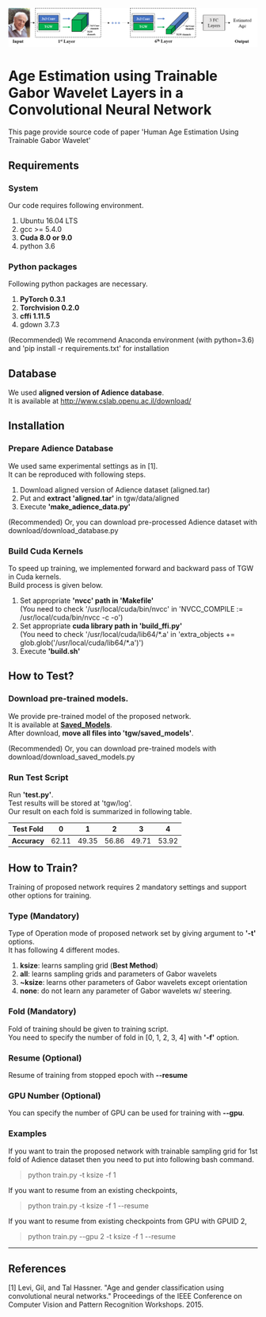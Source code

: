 ![Proposed Age Estimation Network](./images/proposed_network.png)

Age Estimation using Trainable Gabor Wavelet Layers in a Convolutional Neural Network
======================
This page provide source code of paper 
'Human Age Estimation Using Trainable Gabor Wavelet'  

## Requirements

### System
Our code requires following environment.
  1. Ubuntu 16.04 LTS
  2. gcc >= 5.4.0  
  3. **Cuda 8.0 or 9.0**
  4. python 3.6

### Python packages
Following python packages are necessary. 
  1. **PyTorch 0.3.1**
  2. **Torchvision 0.2.0**
  3. **cffi 1.11.5**
  3. gdown 3.7.3
  
(Recommended) We recommend Anaconda environment (with python=3.6) and 'pip install -r requirements.txt' for installation

## Database
We used **aligned version of Adience database**.  
It is available at http://www.cslab.openu.ac.il/download/ 

## Installation

### Prepare Adience Database
We used same experimental settings as in [1].  
It can be reproduced with following steps.
  1. Download aligned version of Adience dataset (aligned.tar)
  2. Put and **extract 'aligned.tar'** in tgw/data/aligned
  3. Execute **'make_adience_data.py'**

(Recommended) Or, you can download pre-processed Adience dataset with download/download_database.py

### Build Cuda Kernels 
To speed up training, we implemented forward and backward pass of TGW in
Cuda kernels.  
Build process is given below.
  1. Set appropriate **'nvcc' path in 'Makefile'**  
    (You need to check '/usr/local/cuda/bin/nvcc' in
      'NVCC_COMPILE := /usr/local/cuda/bin/nvcc -c -o')
  2. Set appropriate **cuda library path in 'build_ffi.py'**  
    (You need to check '/usr/local/cuda/lib64/*.a' in 
      'extra_objects += glob.glob('/usr/local/cuda/lib64/\*.a')')
  3. Execute **'build.sh'**

## How to Test?

### Download pre-trained models.
We provide pre-trained model of the proposed network.  
It is available at **[Saved_Models](https://drive.google.com/file/d/16JlE5IaNU2fE8Otl-OHk8jQHgjEDVFhe/view?usp=sharing)**.  
After download, **move all files into 'tgw/saved_models'**.

(Recommended) Or, you can download pre-trained models with download/download_saved_models.py

### Run Test Script
Run **'test.py'**.  
Test results will be stored at 'tgw/log'.  
Our result on each fold is summarized in following table.  

|Test Fold   | 0   | 1   | 2   | 3   | 4    |
|---         |---  |---  |---  |---  |---   |
|**Accuracy**|62.11|49.35|56.86|49.71| 53.92|

## How to Train?
Training of proposed network requires 2 mandatory settings and
support other options for training.

### Type (Mandatory)
Type of Operation mode of proposed network 
  set by giving argument to **'-t'** options.  
It has following 4 different modes.
  1. **ksize**: learns sampling grid (**Best Method**)  
  2. **all**: learns sampling grids and parameters of Gabor wavelets  
  3. **~ksize**: learns other parameters of Gabor wavelets except orientation  
  4. **none**: do not learn any parameter of Gabor wavelets w/ steering.

### Fold (Mandatory)
Fold of training should be given to training script.  
You need to specify the number of fold in [0, 1, 2, 3, 4] with **'-f'** option.

### Resume (Optional)
Resume of training from stopped epoch with **--resume**

### GPU Number (Optional)
You can specify the number of GPU can be used for training with **--gpu**. 

### Examples
If you want to train the proposed network with trainable sampling grid
for 1st fold of Adience dataset then you need to put into following bash
command.
> python train.py -t ksize -f 1  

If you want to resume from an existing checkpoints,   
> python train.py -t ksize -f 1 --resume  

If you want to resume from existing checkpoints from GPU with GPUID 2,   
> python train.py --gpu 2 -t ksize -f 1 --resume  

****
## References
[1] Levi, Gil, and Tal Hassner. 
"Age and gender classification using convolutional neural networks." 
Proceedings of 
  the IEEE Conference on Computer Vision and Pattern Recognition Workshops. 
  2015.
